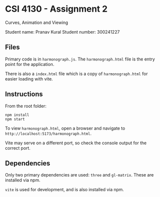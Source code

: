 # CSI 4130 - Assignment 2

Curves, Animation and Viewing

Student name: Pranav Kural
Student number: 300241227

## Files

Primary code is in `harmonograph.js`. The `harmonograph.html` file is the entry point for the application.

There is also a `index.html` file which is a copy of `harmonograph.html` for easier loading with vite.

## Instructions

From the root folder:

```
npm install
npm start
```

To view `harmonograph.html`, open a browser and navigate to `http://localhost:5173/harmonograph.html`.

Vite may serve on a different port, so check the console output for the correct port.

## Dependencies

Only two primary dependencies are used: `three` and `gl-matrix`. These are installed via npm.

`vite` is used for development, and is also installed via npm.
